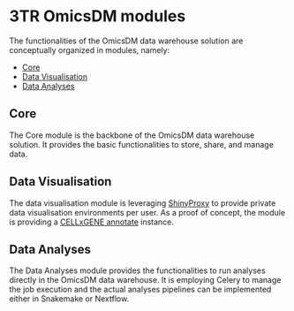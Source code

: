 # 3TR OmicsDM modules

The functionalities of the OmicsDM data warehouse solution are conceptually organized in modules,
namely:

- [Core](core)
- [Data Visualisation](data-visualisation)
- [Data Analyses](data-analyses)

## Core

The Core module is the backbone of the OmicsDM data warehouse solution.
It provides the basic functionalities to store, share, and manage data.

## Data Visualisation

The data visualisation module is leveraging [ShinyProxy](https://www.shinyproxy.io) 
to provide private data visualisation environments per user.
As a proof of concept, the module is providing a [CELLxGENE annotate]() instance.

## Data Analyses

The Data Analyses module provides the functionalities to run analyses directly in the OmicsDM data warehouse.
It is employing Celery to manage the job execution and the actual analyses pipelines can be implemented
either in Snakemake or Nextflow.